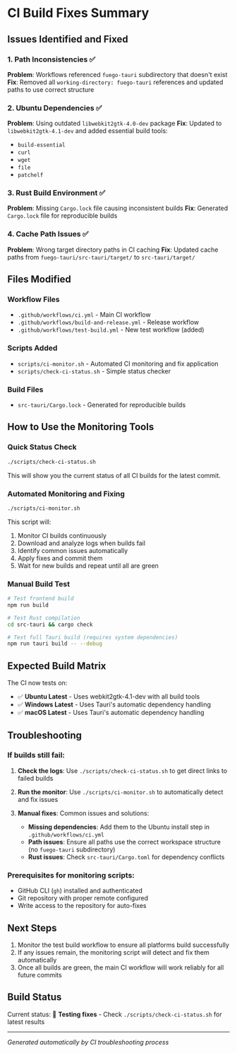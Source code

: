 # CI Build Fixes Summary

## Issues Identified and Fixed

### 1. Path Inconsistencies ✅
**Problem**: Workflows referenced `fuego-tauri` subdirectory that doesn't exist
**Fix**: Removed all `working-directory: fuego-tauri` references and updated paths to use correct structure

### 2. Ubuntu Dependencies ✅
**Problem**: Using outdated `libwebkit2gtk-4.0-dev` package
**Fix**: Updated to `libwebkit2gtk-4.1-dev` and added essential build tools:
- `build-essential`
- `curl`
- `wget` 
- `file`
- `patchelf`

### 3. Rust Build Environment ✅
**Problem**: Missing `Cargo.lock` file causing inconsistent builds
**Fix**: Generated `Cargo.lock` file for reproducible builds

### 4. Cache Path Issues ✅
**Problem**: Wrong target directory paths in CI caching
**Fix**: Updated cache paths from `fuego-tauri/src-tauri/target/` to `src-tauri/target/`

## Files Modified

### Workflow Files
- `.github/workflows/ci.yml` - Main CI workflow
- `.github/workflows/build-and-release.yml` - Release workflow
- `.github/workflows/test-build.yml` - New test workflow (added)

### Scripts Added
- `scripts/ci-monitor.sh` - Automated CI monitoring and fix application
- `scripts/check-ci-status.sh` - Simple status checker

### Build Files
- `src-tauri/Cargo.lock` - Generated for reproducible builds

## How to Use the Monitoring Tools

### Quick Status Check
```bash
./scripts/check-ci-status.sh
```
This will show you the current status of all CI builds for the latest commit.

### Automated Monitoring and Fixing
```bash
./scripts/ci-monitor.sh
```
This script will:
1. Monitor CI builds continuously
2. Download and analyze logs when builds fail
3. Identify common issues automatically
4. Apply fixes and commit them
5. Wait for new builds and repeat until all are green

### Manual Build Test
```bash
# Test frontend build
npm run build

# Test Rust compilation
cd src-tauri && cargo check

# Test full Tauri build (requires system dependencies)
npm run tauri build -- --debug
```

## Expected Build Matrix

The CI now tests on:
- ✅ **Ubuntu Latest** - Uses webkit2gtk-4.1-dev with all build tools
- ✅ **Windows Latest** - Uses Tauri's automatic dependency handling  
- ✅ **macOS Latest** - Uses Tauri's automatic dependency handling

## Troubleshooting

### If builds still fail:

1. **Check the logs**: Use `./scripts/check-ci-status.sh` to get direct links to failed builds

2. **Run the monitor**: Use `./scripts/ci-monitor.sh` to automatically detect and fix issues

3. **Manual fixes**: Common issues and solutions:
   - **Missing dependencies**: Add them to the Ubuntu install step in `.github/workflows/ci.yml`
   - **Path issues**: Ensure all paths use the correct workspace structure (no `fuego-tauri` subdirectory)
   - **Rust issues**: Check `src-tauri/Cargo.toml` for dependency conflicts

### Prerequisites for monitoring scripts:
- GitHub CLI (`gh`) installed and authenticated
- Git repository with proper remote configured
- Write access to the repository for auto-fixes

## Next Steps

1. Monitor the test build workflow to ensure all platforms build successfully
2. If any issues remain, the monitoring script will detect and fix them automatically
3. Once all builds are green, the main CI workflow will work reliably for all future commits

## Build Status

Current status: 🔄 **Testing fixes** - Check `./scripts/check-ci-status.sh` for latest results

---

*Generated automatically by CI troubleshooting process*